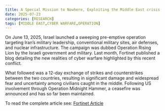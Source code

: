 ```yaml
---
title: A Special Mission to Nowhere, Exploiting the Middle East crisis with a charter jet scam
date: 2025-07-23
categories: [RESEARCH]
tags: [MIDDLE EAST,CYBER WARFARE,OPERATION]
---
```


On June 13, 2025, Israel launched a sweeping pre-emptive operation targeting Iran’s military leadership, conventional military sites, air defenses, and nuclear infrastructure. The campaign was dubbed Operation Rising Lion by the Israeli government and military. Last month, Fortinet published a blog detailing the new realities of cyber warfare highlighted by this recent conflict.

What followed was a 12-day exchange of strikes and counterstrikes between the two countries, resulting in significant damage and widespread fear and uncertainty among civilians caught in the middle. Following US involvement through Operation Midnight Hammer, a ceasefire was announced and has so far been maintained.

To read the complete article see: [Fortinet Article](https://www.fortinet.com/blog/threat-research/a-special-mission-to-nowhere) 